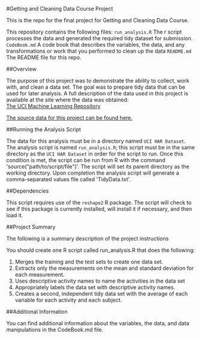 #Getting and Cleaning Data Course Project

This is the repo for the final project for Getting and Cleaning Data Course.

This repository contains the following files: 
`run_analysis.R` The r script processes the data and generated the required tidy dataset for submission. 
`CodeBook.md` A code book that describes the variables, the data, and any transformations or work that you performed to clean up the data
`README.md` The README file for this repo. 

##Overview

The purpose of this project was to demonstrate the ability to collect, work with, and clean a data set. The goal was to prepare tidy data that can be used for later analysis. A full description of the data used in this project is available at the site where the data was obtained:  
[The UCI Machine Learning Repository](http://archive.ics.uci.edu/ml/datasets/Human+Activity+Recognition+Using+Smartphones)

[The source data for this project can be found here.](https://d396qusza40orc.cloudfront.net/getdata%2Fprojectfiles%2FUCI%20HAR%20Dataset.zip)

##Running the Analysis Script

The data for this analysis must be in a directory named `UCI HAR Dataset`. The analysis script is named `run_analysis.R`; this script must be in the same directory as the `UCI HAR Dataset` in order for the script to run. Once this condition is met, the script can be run from R with the command 'source("path/to/script/file")'. The script will set its parent directory as the working directory. Upon completion the analysis script will generate a comma-separated values file called 'TidyData.txt'.

##Dependencies

This script requires use of the `reshape2` R package. The script will check to see if this package is currently installed, will install it if necessary, and then load it.

##Project Summary

The following is a summary description of the project instructions

You should create one R script called run_analysis.R that does the following: 
1. Merges the training and the test sets to create one data set.
2. Extracts only the measurements on the mean and standard deviation for each measurement. 
3. Uses descriptive activity names to name the activities in the data set
4. Appropriately labels the data set with descriptive activity names. 
5. Creates a second, independent tidy data set with the average of each variable for each activity and each subject. 

##Additional Information

You can find additional information about the variables, the data, and data manipulations in the CodeBook.md file.
